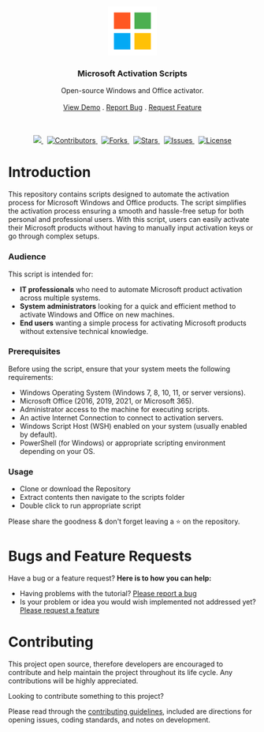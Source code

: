 <p align="center">
	<a href="https://github.com/wasulabenjamin/microsoft_activation.git">
		<img src=".github/img/icons8_microsoft_100px.png" alt="logo">
	</a>
</p>

<h3 align="center">Microsoft Activation Scripts</h3>

<p align="center">
    Open-source Windows and Office activator.
    <br> <br>
    <a href="https://github.com/wasulabenjamin/microsoft_activation.git">View Demo</a> . 
    <a href="https://github.com/wasulabenjamin/microsoft_activation/issues/new?template=bug_report.md">Report Bug</a> . 
    <a href="https://github.com/wasulabenjamin/microsoft_activation/issues/new?template=feature_request.md">
    	Request Feature
    </a>
</p>

<p align="center">
	<br> <br>
	<a href="https://app.codacy.com/gh/wasulabenjamin/microsoft_activation/dashboard">
		<img src="https://app.codacy.com/project/badge/Grade/f365ff2775134f2687db3839176d812a"/>
	</a>
    &nbsp;
	<a href="https://github.com/wasulabenjamin/microsoft_activation/graphs/contributors">
    	<img src="https://img.shields.io/github/contributors/wasulabenjamin/microsoft_activation" alt="Contributors"/>
	</a>
    &nbsp;
    <a href="https://github.com/wasulabenjamin/microsoft_activation/network/members">
		<img src="https://img.shields.io/github/forks/wasulabenjamin/microsoft_activation" alt="Forks"/>
    </a>
	&nbsp;
	<a href="https://github.com/wasulabenjamin/microsoft_activation/stargazers">
		<img src="https://img.shields.io/github/stars/wasulabenjamin/microsoft_activation" alt="Stars"/>
	</a>
	&nbsp;
	<a href="https://github.com/wasulabenjamin/microsoft_activation/issues">
		<img src="https://img.shields.io/github/issues/wasulabenjamin/microsoft_activation" alt="Issues"/>
	</a>
	&nbsp;
	<a href="https://github.com/wasulabenjamin/microsoft_activation/blob/master/LICENSE">
		<img src="https://img.shields.io/github/license/wasulabenjamin/microsoft_activation" alt="License"/>
	</a>
</p>

# Introduction

This repository contains scripts designed to automate the activation process for Microsoft Windows and Office products. 
The script simplifies the activation process ensuring a smooth and hassle-free setup for both personal and professional 
users. With this script, users can easily activate their Microsoft products without having to manually input activation 
keys or go through complex setups. 

### Audience

This script is intended for:
* **IT professionals** who need to automate Microsoft product activation across multiple systems.
* **System administrators** looking for a quick and efficient method to activate Windows and Office on new machines.
* **End users** wanting a simple process for activating Microsoft products without extensive technical knowledge.

### Prerequisites

Before using the script, ensure that your system meets the following requirements:
* Windows Operating System (Windows 7, 8, 10, 11, or server versions).
* Microsoft Office (2016, 2019, 2021, or Microsoft 365).
* Administrator access to the machine for executing scripts.
* An active Internet Connection to connect to activation servers.
* Windows Script Host (WSH) enabled on your system (usually enabled by default).
* PowerShell (for Windows) or appropriate scripting environment depending on your OS.

### Usage

* Clone or download the Repository
* Extract contents then navigate to the scripts folder 
* Double click to run appropriate script

Please share the goodness & don't forget leaving a :star: on the repository.

# Bugs and Feature Requests

Have a bug or a feature request? **Here is to how you can help:** 
* Having problems with the tutorial? [Please report a bug][report_bug]
* Is your problem or idea you would wish implemented not addressed yet? [Please request a feature][request_feature]

# Contributing

This project open source, therefore developers are encouraged to contribute and help maintain the project throughout its 
life cycle. Any contributions will be highly appreciated.

Looking to contribute something to this project?

Please read through the [contributing guidelines][contributing_guidelines], included are directions for opening issues, 
coding standards, and notes on development.


<!--
	As you might notice, I'm using markdown "reference style" links for readability.
	Reference links are enclosed in brackets [] instead of parentheses ().
	https://www.markdownguide.org/basic-syntax/
-->
[view_demo]: https://github.com/wasulabenjamin/microsoft_activation
[report_bug]: https://github.com/wasulabenjamin/microsoft_activation/issues/new?template=bug_report.md
[request_feature]: https://github.com/wasulabenjamin/microsoft_activation/issues/new?template=feature_request.md
[contributing_guidelines]: https://github.com/wasulabenjamin/microsoft_activation/blob/main/.github/CONTRIBUTING.md
